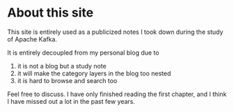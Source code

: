 # About this site

This site is entirely used as a publicized notes I took down during 
the study of Apache Kafka.

It is entirely decoupled from my personal blog due to

1. it is not a blog but a study note
2. it will make the category layers in the blog too nested
3. it is hard to browse and search too

Feel free to discuss. I have only finished reading the first chapter, 
and I think I have missed out a lot in the past few years.
